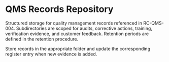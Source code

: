 # QMS Records Repository

Structured storage for quality management records referenced in RC-QMS-004. Subdirectories are scoped for audits, corrective actions, training, verification evidence, and customer feedback. Retention periods are defined in the retention procedure.

Store records in the appropriate folder and update the corresponding register entry when new evidence is added.
